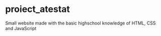 # proiect_atestat
Small website made with the basic highschool knowledge of HTML, CSS and JavaScript
